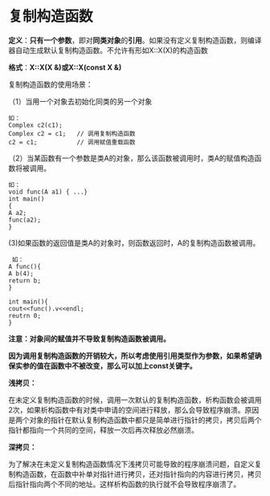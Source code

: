  # 复制构造函数

 **定义**：**只有一个参数**，即对**同类对象**的**引用**。如果没有定义复制构造函数，则编译器自动生成默认复制构造函数。不允许有形如X::X(X)的构造函数

**格式**：**X::X(X &)或X::X(const X &)**

复制构造函数的使用场景：

（1）当用一个对象去初始化同类的另一个对象
```
如：
Complex c2(c1);  
Complex c2 = c1;   // 调用复制构造函数            
c2 = c1;           // 调用赋值重载函数 
```
（2）当某函数有一个参数是类A的对象，那么该函数被调用时，类A的赋值构造函数将被调用。
```
如： 
void func(A a1) { ...} 
int main() 
{
A a2; 
func(a2); 
}
```
(3)如果函数的返回值是类A的对象时，则函数返回时，A的复制构造函数被调用。
```
 如：
A func(){
A b(4); 
return b; 
} 

int main(){
cout<<func().v<<endl; 
reutrn 0; 
} 
```
**注意：对象间的赋值并不导致复制构造函数被调用。**

**因为调用复制构造函数的开销较大，所以考虑使用引用类型作为参数，如果希望确保实参的值在函数中不被改变，那么可以加上const关键字。** 

**浅拷贝：**

在未定义复制构造函数的时候，调用一次默认的复制构造函数，析构函数会被调用2次，如果析构函数中有对类中申请的空间进行释放，那么会导致程序崩溃。原因是两个对象的指针在默认复制构造函数中都只是简单进行指针的拷贝，拷贝后两个指针都指向一个共同的空间，释放一次后再次释放必然崩溃。

**深拷贝：**

为了解决在未定义复制构造函数情况下浅拷贝可能导致的程序崩溃问题，自定义复制构造函数，在函数中补单对指针进行拷贝，还对指针指向的内容进行拷贝，拷贝后指针指向两个不同的地址。这样析构函数的执行就不会导致程序崩溃了。